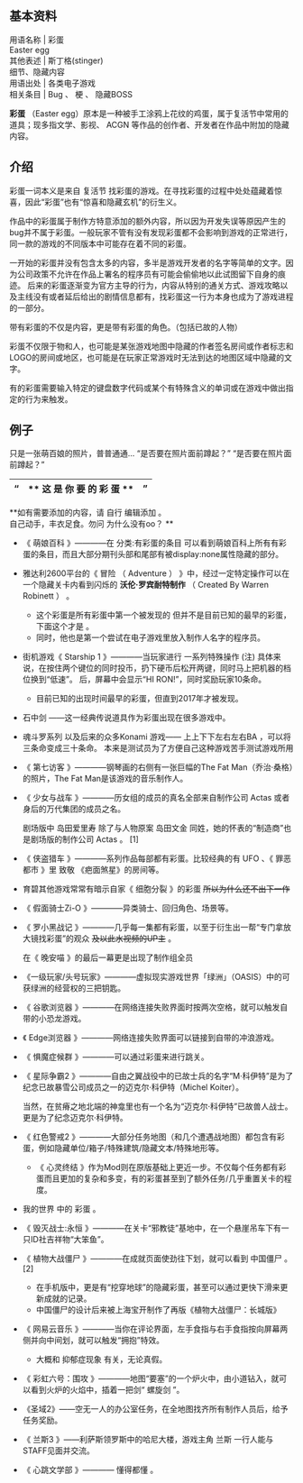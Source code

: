 **基本资料**  
---  
用语名称  |  彩蛋   
Easter egg  
其他表述  |  斯丁格(stinger)   
细节、隐藏内容  
用语出处  |  各类电子游戏   
相关条目  |  Bug  、  梗  、  隐藏BOSS   
  
**彩蛋** （Easter egg）原本是一种被手工涂鸦上花纹的鸡蛋，属于复活节中常用的道具；现多指文学、影视、  ACGN
等作品的创作者、开发者在作品中附加的隐藏内容。

##  介绍

彩蛋一词本义是来自  复活节  找彩蛋的游戏。在寻找彩蛋的过程中处处蕴藏着惊喜，因此“彩蛋”也有“惊喜和隐藏玄机”的衍生义。

作品中的彩蛋属于制作方特意添加的额外内容，所以因为开发失误等原因产生的bug并不属于彩蛋。一般玩家不管有没有发现彩蛋都不会影响到游戏的正常进行，同一款的游戏的不同版本中可能存在着不同的彩蛋。

一开始的彩蛋并没有包含太多的内容，多半是游戏开发者的名字等简单的文字。因为公司政策不允许在作品上署名的程序员有可能会偷偷地以此试图留下自身的痕迹。
后来的彩蛋逐渐变为官方主导的行为，内容从特别的通关方式、游戏攻略以及主线没有或者延后给出的剧情信息都有，找彩蛋这一行为本身也成为了游戏进程的一部分。

带有彩蛋的不仅是内容，更是带有彩蛋的角色。（包括已故的人物）

彩蛋不仅限于物和人，也可能是某张游戏地图中隐藏的作者签名房间或作者标志和LOGO的房间或地区，也可能是在玩家正常游戏时无法到达的地图区域中隐藏的文字。

有的彩蛋需要输入特定的键盘数字代码或某个有特殊含义的单词或在游戏中做出指定的行为来触发。

##  例子

只是一张萌百娘的照片，普普通通...  “是否要在照片面前蹲起？”  “是否要在照片面前蹲起？”

“  |  ** 这  是  你  要  的  彩  蛋  ** |  ”   
---|---|---  
  
**如有需要添加的内容，请 自行  编辑添加  。  
自己动手，丰衣足食。勿问  为什么没有oo？  **

  * 《  萌娘百科  》————在  分类:有彩蛋的条目  可以看到萌娘百科上所有有彩蛋的条目，而且大部分期刊头部和尾部有被display:none属性隐藏的部分。 
  * 雅达利2600平台的《  冒险  （  Adventure  ）  》中，经过一定特定操作可以在一个隐藏关卡内看到闪烁的  **沃伦·罗宾耐特制作** （  Created By Warren Robinett  ）  。 
    * 这个彩蛋是所有彩蛋中第一个被发现的  但并不是目前已知的最早的彩蛋，下面这个才是  。 
    * 同时，他也是第一个尝试在电子游戏里放入制作人名字的程序员。 
  * 街机游戏《  Starship 1  》————当玩家进行  一系列特殊操作  (注)  具体来说，在按住两个键位的同时投币，扔下硬币后松开两键，同时马上把机器的档位换到“低速”。  后，屏幕中会显示“HI RON!”，同时奖励玩家10条命。 
    * 目前已知的出现时间最早的彩蛋，但直到2017年才被发现。 
  * 石中剑  ——这一经典传说道具作为彩蛋出现在很多游戏中。 
  * 魂斗罗系列  以及后来的众多Konami 游戏——  上上下下左右左右BA  ，可以将三条命变成三十条命。  本来是测试员为了方便自己这种游戏苦手测试游戏所用 
  * 《  第七访客  》————钢琴画的右侧有一张巨幅的The Fat Man（乔治·桑格）的照片，The Fat Man是该游戏的音乐制作人。 
  * 《  少女与战车  》————历女组的成员的真名全部来自制作公司  Actas  或者身后的万代集团的成员之名。 

     剧场版中  岛田爱里寿  除了与人物原案  岛田文金  同姓，她的怀表的“制造商”也是剧场版的制作公司  Actas  。  [1] 

  * 《  侠盗猎车  》————系列作品每部都有彩蛋。比较经典的有  UFO  、《  罪恶都市  》里  致敬  《疤面煞星》的房间等。 
  * 育碧其他游戏常常有暗示自家《  细胞分裂  》的彩蛋 ~~所以为什么还不出下一作~~
  * 《  假面骑士Zi-O  》————异类骑士、回归角色、场景等。 
  * 《  罗小黑战记  》————几乎每一集都有彩蛋，以至于衍生出一帮“专门拿放大镜找彩蛋”的观众 ~~及以此水视频的UP主~~ 。 

     在《  晚安喵  》的最后一幕更是出现了制作组全员 

  * 《一级玩家/头号玩家》————虚拟现实游戏世界「绿洲」（OASIS）中的可获绿洲的经营权的三把钥匙。 
  * 《  谷歌浏览器  》————在网络连接失败界面时按两次空格，就可以触发自带的小恐龙游戏。 
  * 《  Edge浏览器  》————网络连接失败界面可以链接到自带的冲浪游戏。 
  * 《  惧魔症候群  》————可以通过彩蛋来进行跳关。 
  * 《  星际争霸2  》————自由之翼战役中的已故士兵的名字“M·科伊特”是为了纪念已故暴雪公司成员之一的迈克尔·科伊特（Michel Koiter）。 

     当然，在贫瘠之地北端的神龛里也有一个名为“迈克尔·科伊特”已故兽人战士。更是为了纪念迈克尔·科伊特。 

  * 《  红色警戒2  》————大部分任务地图（和几个遭遇战地图）都包含有彩蛋，例如隐藏单位/箱子/特殊建筑/隐藏文本/特殊地形等。 
    * 《  心灵终结  》作为Mod则在原版基础上更近一步。不仅每个任务都有彩蛋而且更加的复杂和多变，有的彩蛋甚至到了额外任务/几乎重置关卡的程度。 
  * 我的世界  中的  彩蛋  。 
  * 《  毁灭战士:永恒  》————在关卡“邪教徒”基地中，在一个悬崖吊车下有一只ID社吉祥物“大笨鱼”。 
  * 《  植物大战僵尸  》————在成就页面使劲往下划，就可以看到  中国僵尸  。  [2] 
    * 在手机版中，更是有“挖穿地球”的隐藏彩蛋，甚至可以通过更快下滑来更新成就的记录。 
    * 中国僵尸的设计后来被上海宝开制作了再版《植物大战僵尸：长城版》 
  * 《  网易云音乐  》————当你在评论界面，左手食指与右手食指按向屏幕两侧并向中间划，就可以触发“拥抱”特效。 
    * 大概和  抑郁症现象  有关，无论真假。 
  * 《  彩虹六号：围攻  》————地图“要塞”的一个炉火中，由小道钻入，就可以看到火炉的火焰中，插着一把剑“  螺旋剑  ”。 
  * 《圣域2》——空无一人的办公室任务，在全地图找齐所有制作人员后，给予任务奖励。 
  * 《  兰斯3  》——利萨斯领罗斯中的哈尼大楼，游戏主角  兰斯  一行人能与STAFF见面并交流。 
  * 《  心跳文学部  》————  懂得都懂  。 